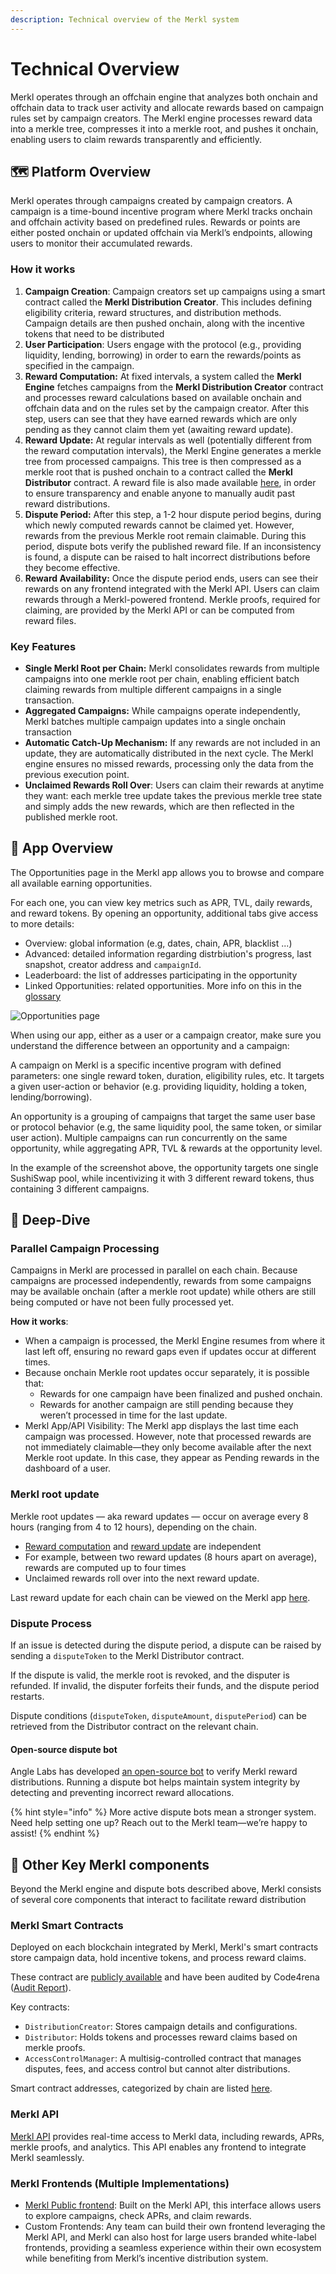```yaml
---
description: Technical overview of the Merkl system
---
```


# Technical Overview

Merkl operates through an offchain engine that analyzes both onchain and offchain data to track user activity and allocate rewards based on campaign rules set by campaign creators. The Merkl engine processes reward data into a merkle tree, compresses it into a merkle root, and pushes it onchain, enabling users to claim rewards transparently and efficiently.

## 🗺️ Platform Overview

Merkl operates through campaigns created by campaign creators. A campaign is a time-bound incentive program where Merkl tracks onchain and offchain activity based on predefined rules. Rewards or points are either posted onchain or updated offchain via Merkl’s endpoints, allowing users to monitor their accumulated rewards.

### How it works

1. **Campaign Creation**: Campaign creators set up campaigns using a smart contract called the **Merkl Distribution Creator**. This includes defining eligibility criteria, reward structures, and distribution methods. Campaign details are then pushed onchain, along with the incentive tokens that need to be distributed
2. **User Participation**: Users engage with the protocol (e.g., providing liquidity, lending, borrowing) in order to earn the rewards/points as specified in the campaign.
3. **Reward Computation:** At fixed intervals, a system called the **Merkl Engine** fetches campaigns from the **Merkl Distribution Creator** contract and processes reward calculations based on available onchain and offchain data and on the rules set by the campaign creator. After this step, users can see that they have earned rewards which are only pending as they cannot claim them yet (awaiting reward update).
4. **Reward Update:** At regular intervals as well (potentially different from the reward computation intervals), the Merkl Engine generates a merkle tree from processed campaigns. This tree is then compressed as a merkle root that is pushed onchain to a contract called the **Merkl Distributor** contract. A reward file is also made available [here](https://app.merkl.xyz/status), in order to ensure transparency and enable anyone to manually audit past reward distributions.
5. **Dispute Period:** After this step, a 1-2 hour dispute period begins, during which newly computed rewards cannot be claimed yet. However, rewards from the previous Merkle root remain claimable. During this period, dispute bots verify the published reward file. If an inconsistency is found, a dispute can be raised to halt incorrect distributions before they become effective.
6. **Reward Availability:** Once the dispute period ends, users can see their rewards on any frontend integrated with the Merkl API. Users can claim rewards through a Merkl-powered frontend. Merkle proofs, required for claiming, are provided by the Merkl API or can be computed from reward files.

### Key Features

* **Single Merkl Root per Chain:** Merkl consolidates rewards from multiple campaigns into one merkle root per chain, enabling efficient batch claiming rewards from multiple different campaigns in a single transaction.
* **Aggregated Campaigns:** While campaigns operate independently, Merkl batches multiple campaign updates into a single onchain transaction
* **Automatic Catch-Up Mechanism:** If any rewards are not included in an update, they are automatically distributed in the next cycle. The Merkl engine ensures no missed rewards, processing only the data from the previous execution point.
* **Unclaimed Rewards Roll Over**: Users can claim their rewards at anytime they want: each merkle tree update takes the previous merkle tree state and simply adds the new rewards, which are then reflected in the published merkle root.

## 🔎 App Overview

The Opportunities page in the Merkl app allows you to browse and compare all available earning opportunities.

For each one, you can view key metrics such as APR, TVL, daily rewards, and reward tokens. By opening an opportunity, additional tabs give access to more details:

- Overview: global information (e.g, dates, chain, APR, blacklist ...)
- Advanced: detailed information regarding distrbiution's progress, last snapshot, creator address and `campaignId`.
- Leaderboard: the list of addresses participating in the opportunity
- Linked Opportunities: related opportunities. More info on this in the [glossary](https://docs.merkl.xyz/glossary#linked-opportunities)

![Opportunities page](image.png)

When using our app, either as a user or a campaign creator, make sure you understand the difference between an opportunity and a campaign:

A campaign on Merkl is a specific incentive program with defined parameters: one single reward token, duration, eligibility rules, etc. It targets a given user-action or behavior (e.g. providing liquidity, holding a token, lending/borrowing).

An opportunity is a grouping of campaigns that target the same user base or protocol behavior (e.g, the same liquidity pool, the same token, or similar user action). Multiple campaigns can run concurrently on the same opportunity, while aggregating APR, TVL & rewards at the opportunity level. 

In the example of the screenshot above, the opportunity targets one single SushiSwap pool, while incentivizing it with 3 different reward tokens, thus containing 3 different campaigns.

## 🤿 Deep-Dive

### Parallel Campaign Processing

Campaigns in Merkl are processed in parallel on each chain. Because campaigns are processed independently, rewards from some campaigns may be available onchain (after a merkle root update) while others are still being computed or have not been fully processed yet.

**How it works**:

* When a campaign is processed, the Merkl Engine resumes from where it last left off, ensuring no reward gaps even if updates occur at different times.
* Because onchain Merkle root updates occur separately, it is possible that:
  * Rewards for one campaign have been finalized and pushed onchain.
  * Rewards for another campaign are still pending because they weren’t processed in time for the last update.
* Merkl App/API Visibility: The Merkl app displays the last time each campaign was processed. However, note that processed rewards are not immediately claimable—they only become available after the next Merkle root update. In this case, they appear as Pending rewards in the dashboard of a user.

### Merkl root update

Merkle root updates — aka reward updates — occur on average every 8 hours (ranging from 4 to 12 hours), depending on the chain.

* [Reward computation](../glossary.md#reward-computation) and [reward update](../glossary.md#reward-update) are independent
* For example, between two reward updates (8 hours apart on average), rewards are computed up to four times
* Unclaimed rewards roll over into the next reward update.

Last reward update for each chain can be viewed on the Merkl app [here](https://app.merkl.xyz/status).

### Dispute Process

If an issue is detected during the dispute period, a dispute can be raised by sending a `disputeToken` to the Merkl Distributor contract.

If the dispute is valid, the merkle root is revoked, and the disputer is refunded. If invalid, the disputer forfeits their funds, and the dispute period restarts.

Dispute conditions (`disputeToken`, `disputeAmount`, `disputePeriod`) can be retrieved from the Distributor contract on the relevant chain.

#### Open-source dispute bot

Angle Labs has developed [an open-source bot](https://github.com/AngleProtocol/merkl-dispute) to verify Merkl reward distributions. Running a dispute bot helps maintain system integrity by detecting and preventing incorrect reward allocations.

{% hint style="info" %}
More active dispute bots mean a stronger system. Need help setting one up? Reach out to the Merkl team—we’re happy to assist!
{% endhint %}

## 📌 Other Key Merkl components

Beyond the Merkl engine and dispute bots described above, Merkl consists of several core components that interact to facilitate reward distribution

### Merkl Smart Contracts

Deployed on each blockchain integrated by Merkl, Merkl's smart contracts store campaign data, hold incentive tokens, and process reward claims.

These contract are [publicly available](https://github.com/AngleProtocol/merkl-contracts) and have been audited by Code4rena ([Audit Report](https://code4rena.com/reports/2023-06-angle)).

Key contracts:

* `DistributionCreator`: Stores campaign details and configurations.
* `Distributor`: Holds tokens and processes reward claims based on merkle proofs.
* `AccessControlManager`: A multisig-controlled contract that manages disputes, fees, and access control but cannot alter distributions.

Smart contract addresses, categorized by chain are listed [here](https://app.merkl.xyz/status).

### Merkl API

[Merkl API](../integrate-merkl/app.md) provides real-time access to Merkl data, including rewards, APRs, merkle proofs, and analytics. This API enables any frontend to integrate Merkl seamlessly.

### Merkl Frontends (Multiple Implementations)

* [Merkl Public frontend](https://app.merkl.xyz): Built on the Merkl API, this interface allows users to explore campaigns, check APRs, and claim rewards.
* Custom Frontends: Any team can build their own frontend leveraging the Merkl API, and Merkl can also host for large users branded white-label frontends, providing a seamless experience within their own ecosystem while benefiting from Merkl’s incentive distribution system.
